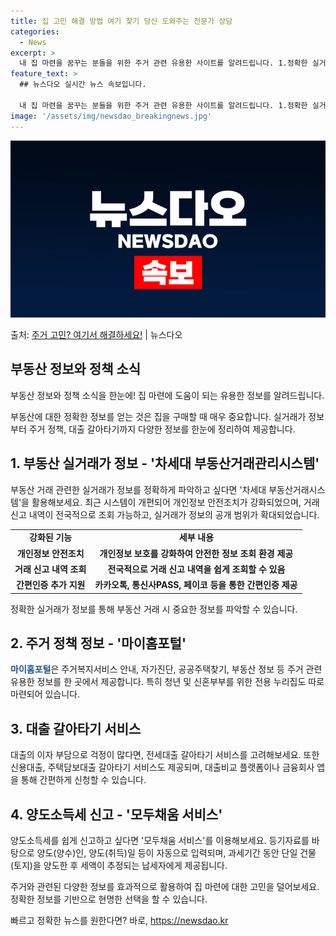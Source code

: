 ```yaml
---
title: 집 고민 해결 방법 여기 찾기 당신 도와주는 전문가 상담
categories:
  - News
excerpt: >
  내 집 마련을 꿈꾸는 분들을 위한 주거 관련 유용한 사이트를 알려드립니다. 1.정확한 실거래가 정보는?차세대…
feature_text: >
  ## 뉴스다오 실시간 뉴스 속보입니다.

  내 집 마련을 꿈꾸는 분들을 위한 주거 관련 유용한 사이트를 알려드립니다. 1.정확한 실거래가 정보는?차세대…
image: '/assets/img/newsdao_breakingnews.jpg'
---
```


![뉴스다오 속보](/assets/img/newsdao_breakingnews.jpg)

<p>출처: <a href="https://newsdao.kr/3316" rel="dofollow">주거 고민? 여기서 해결하세요!</a> | 뉴스다오</p>

<h2 data-ke-size="size26">부동산 정보와 정책 소식</h2>
부동산 정보와 정책 소식을 한눈에! 집 마련에 도움이 되는 유용한 정보를 알려드립니다.

<p data-ke-size="size16">부동산에 대한 정확한 정보를 얻는 것은 집을 구매할 때 매우 중요합니다. 실거래가 정보부터 주거 정책, 대출 갈아타기까지 다양한 정보를 한눈에 정리하여 제공합니다.</p>

<h2 data-ke-size="size24">1. 부동산 실거래가 정보 - '차세대 부동산거래관리시스템'</h2>
<p data-ke-size="size16">부동산 거래 관련한 실거래가 정보를 정확하게 파악하고 싶다면 '차세대 부동산거래시스템'을 활용해보세요. 최근 시스템이 개편되어 개인정보 안전조치가 강화되었으며, 거래 신고 내역이 전국적으로 조회 가능하고, 실거래가 정보의 공개 범위가 확대되었습니다.</p>

<table>
  <tr>
    <td style="text-align: center; height: 17px;"><b>강화된 기능</b></td>
    <td style="text-align: center; height: 17px;"><b>세부 내용</b></td>
  </tr>
  <tr>
    <td style="text-align: center; height: 17px;"><b>개인정보 안전조치</b></td>
    <td style="text-align: center; height: 17px;"><b>개인정보 보호를 강화하여 안전한 정보 조회 환경 제공</b></td>
  </tr>
  <tr>
    <td style="text-align: center; height: 17px;"><b>거래 신고 내역 조회</b></td>
    <td style="text-align: center; height: 17px;"><b>전국적으로 거래 신고 내역을 쉽게 조회할 수 있음</b></td>
  </tr>
  <tr>
    <td style="text-align: center; height: 17px;"><b>간편인증 추가 지원</b></td>
    <td style="text-align: center; height: 17px;"><b>카카오톡, 통신사PASS, 페이코 등을 통한 간편인증 제공</b></td>
  </tr>
</table>

<p data-ke-size="size16">정확한 실거래가 정보를 통해 부동산 거래 시 중요한 정보를 파악할 수 있습니다.</p>

<h2 data-ke-size="size24">2. 주거 정책 정보 - '마이홈포털'</h2>
<p data-ke-size="size16"><b><span style="color: #1a5490;">마이홈포털</span></b>은 주거복지서비스 안내, 자가진단, 공공주택찾기, 부동산 정보 등 주거 관련 유용한 정보를 한 곳에서 제공합니다. 특히 청년 및 신혼부부를 위한 전용 누리집도 따로 마련되어 있습니다.</p>

<h2 data-ke-size="size24">3. 대출 갈아타기 서비스</h2>
<p data-ke-size="size16">대출의 이자 부담으로 걱정이 많다면, 전세대출 갈아타기 서비스를 고려해보세요. 또한 신용대출, 주택담보대출 갈아타기 서비스도 제공되며, 대출비교 플랫폼이나 금융회사 앱을 통해 간편하게 신청할 수 있습니다.</p>

<h2 data-ke-size="size24">4. 양도소득세 신고 - '모두채움 서비스'</h2>
<p data-ke-size="size16">양도소득세를 쉽게 신고하고 싶다면 '모두채움 서비스'를 이용해보세요. 등기자료를 바탕으로 양도(양수)인, 양도(취득)일 등이 자동으로 입력되며, 과세기간 동안 단일 건물(토지)을 양도한 후 세액이 추정되는 납세자에게 제공됩니다.</p>

<p data-ke-size="size16">주거와 관련된 다양한 정보를 효과적으로 활용하여 집 마련에 대한 고민을 덜어보세요. 정확한 정보를 기반으로 현명한 선택을 할 수 있습니다.</p> 

빠르고 정확한 뉴스를 원한다면? 바로, <a href="https://newsdao.kr" rel="dofollow">https://newsdao.kr</a>


